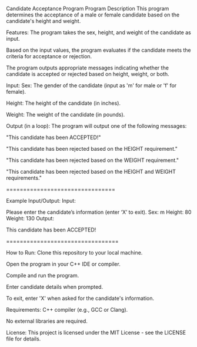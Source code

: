 Candidate Acceptance Program
Program Description
This program determines the acceptance of a male or female candidate based on the candidate's height and weight.

Features:
The program takes the sex, height, and weight of the candidate as input.

Based on the input values, the program evaluates if the candidate meets the criteria for acceptance or rejection.

The program outputs appropriate messages indicating whether the candidate is accepted or rejected based on height, weight, or both.

Input:
Sex: The gender of the candidate (input as 'm' for male or 'f' for female).

Height: The height of the candidate (in inches).

Weight: The weight of the candidate (in pounds).

Output (in a loop):
The program will output one of the following messages:

"This candidate has been ACCEPTED!"

"This candidate has been rejected based on the HEIGHT requirement."

"This candidate has been rejected based on the WEIGHT requirement."

"This candidate has been rejected based on the HEIGHT and WEIGHT requirements."

================================

Example Input/Output:
Input:

Please enter the candidate’s information (enter ‘X’ to exit).
Sex: m
Height: 80
Weight: 130
Output:

This candidate has been ACCEPTED!

=================================

How to Run:
Clone this repository to your local machine.

Open the program in your C++ IDE or compiler.

Compile and run the program.

Enter candidate details when prompted.

To exit, enter 'X' when asked for the candidate's information.

Requirements:
C++ compiler (e.g., GCC or Clang).

No external libraries are required.

License:
This project is licensed under the MIT License - see the LICENSE file for details.
